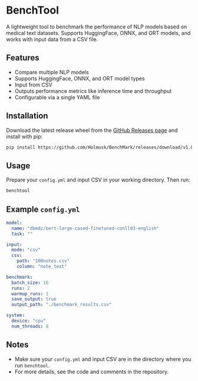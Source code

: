 # BenchTool

A lightweight tool to benchmark the performance of NLP models based on medical text datasets. Supports HuggingFace, ONNX, and ORT models, and works with input data from a CSV file.

## Features
- Compare multiple NLP models
- Supports HuggingFace, ONNX, and ORT model types
- Input from CSV
- Outputs performance metrics like inference time and throughput
- Configurable via a single YAML file

## Installation

Download the latest release wheel from the [GitHub Releases page](https://github.com/Holmusk/BenchMark/releases) and install with pip:

```sh
pip install https://github.com/Holmusk/BenchMark/releases/download/v1.0.0/benchtool-1.0.0-py3-none-any.whl
```

## Usage

Prepare your `config.yml` and input CSV in your working directory. Then run:

```sh
benchtool
```

## Example `config.yml`

```yaml
model:
  name: "dbmdz/bert-large-cased-finetuned-conll03-english"
  task: ""

input:
  mode: "csv"
  csv:
    path: "100notes.csv"
    column: "note_text"

benchmark:
  batch_size: 16
  runs: 2
  warmup_runs: 1
  save_output: true
  output_path: "./benchmark_results.csv"

system:
  device: "cpu"
  num_threads: 8
```

## Notes
- Make sure your `config.yml` and input CSV are in the directory where you run `benchtool`.
- For more details, see the code and comments in the repository.
